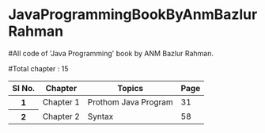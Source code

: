 # JavaProgrammingBookByAnmBazlurRahman

#All code of 'Java Programming' book by ANM Bazlur Rahman.

#Total chapter : 15

<table class="table table-bordered">
  <thead>
    <tr>
      <th>Sl No.</th>
      <th>Chapter</th>
      <th>Topics</th>
      <th>Page</th>
    </tr>
  </thead>
  <tbody>
    <tr>
      <th>1</th>
      <td>Chapter 1</td>
      <td>Prothom Java Program</td>
      <td>31</td>
    </tr>
    <tr>
      <th>2</th>
      <td>Chapter 2</td>
      <td>Syntax</td>
      <td>58</td>
    </tr>
  </tbody>
</table>
